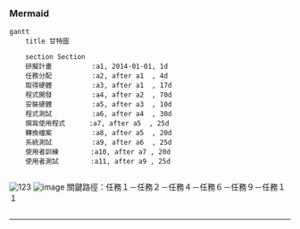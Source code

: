 ### Mermaid
```mermaid
gantt
    title 甘特圖

    section Section
    研擬計畫          :a1, 2014-01-01, 1d
    任務分配          :a2, after a1  , 4d
    取得硬體          :a3, after a1  , 17d
    程式開發          :a4, after a2  , 70d
    安裝硬體          :a5, after a3  , 10d
    程式測試          :a6, after a4  , 30d
    撰寫使用程式      :a7, after a5  , 25d
    轉換檔案          :a8, after a5  , 20d
    系統測試          :a9, after a6  , 25d
    使用者訓練        :a10, after a7 , 20d
    使用者測試        :a11, after a9 , 25d
   
```





![123](https://github.com/user-attachments/assets/fe6de60f-08c2-43f2-9689-03b99ea96131)
![image](https://github.com/user-attachments/assets/5a7772f6-bf11-4eee-8b12-731876e56f84)
關鍵路徑：任務１－任務２－任務４－任務６－任務９－任務１１




```

```
---


